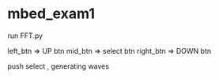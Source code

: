 # mbed_exam1
run FFT.py 

left_btn => UP btn
mid_btn => select btn
right_btn => DOWN btn

push  select , generating waves
